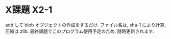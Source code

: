 # X課題 X2-1

add して blob オブジェクトの作成をするだけ.
ファイル名は, sha-1 により計算, 圧縮は zlib.
最終課題でこのプログラム使用予定のため, 随時更新されます.
